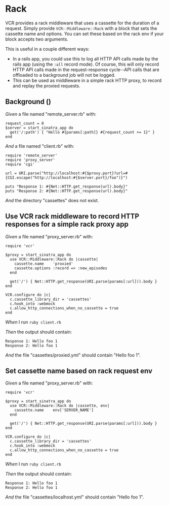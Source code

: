 # Rack

VCR provides a rack middleware that uses a cassette for the duration of
  a request.  Simply provide `VCR::Middleware::Rack` with a block that sets
  the cassette name and options.  You can set these based on the rack env
  if your block accepts two arguments.

  This is useful in a couple different ways:

  - In a rails app, you could use this to log all HTTP API calls made by
    the rails app (using the `:all` record mode).  Of course, this will only
    record HTTP API calls made in the request-response cycle--API calls that
    are offloaded to a background job will not be logged.
  - This can be used as middleware in a simple rack HTTP proxy, to record
    and replay the proxied requests.

## Background ()

_Given_ a file named "remote_server.rb" with:

```
request_count = 0
$server = start_sinatra_app do
  get('/:path') { "Hello #{params[:path]} #{request_count += 1}" }
end
```

_And_ a file named "client.rb" with:

```
require 'remote_server'
require 'proxy_server'
require 'cgi'

url = URI.parse("http://localhost:#{$proxy.port}?url=#{CGI.escape("http://localhost:#{$server.port}/foo")}")

puts "Response 1: #{Net::HTTP.get_response(url).body}"
puts "Response 2: #{Net::HTTP.get_response(url).body}"
```

_And_ the directory "cassettes" does not exist.

## Use VCR rack middleware to record HTTP responses for a simple rack proxy app

_Given_ a file named "proxy_server.rb" with:

```
require 'vcr'

$proxy = start_sinatra_app do
  use VCR::Middleware::Rack do |cassette|
    cassette.name    'proxied'
    cassette.options :record => :new_episodes
  end

  get('/') { Net::HTTP.get_response(URI.parse(params[:url])).body }
end

VCR.configure do |c|
  c.cassette_library_dir = 'cassettes'
  c.hook_into :webmock
  c.allow_http_connections_when_no_cassette = true
end
```

_When_ I run `ruby client.rb`

_Then_ the output should contain:

```
Response 1: Hello foo 1
Response 2: Hello foo 1
```

_And_ the file "cassettes/proxied.yml" should contain "Hello foo 1".

## Set cassette name based on rack request env

_Given_ a file named "proxy_server.rb" with:

```
require 'vcr'

$proxy = start_sinatra_app do
  use VCR::Middleware::Rack do |cassette, env|
    cassette.name    env['SERVER_NAME']
  end

  get('/') { Net::HTTP.get_response(URI.parse(params[:url])).body }
end

VCR.configure do |c|
  c.cassette_library_dir = 'cassettes'
  c.hook_into :webmock
  c.allow_http_connections_when_no_cassette = true
end
```

_When_ I run `ruby client.rb`

_Then_ the output should contain:

```
Response 1: Hello foo 1
Response 2: Hello foo 1
```

_And_ the file "cassettes/localhost.yml" should contain "Hello foo 1".
